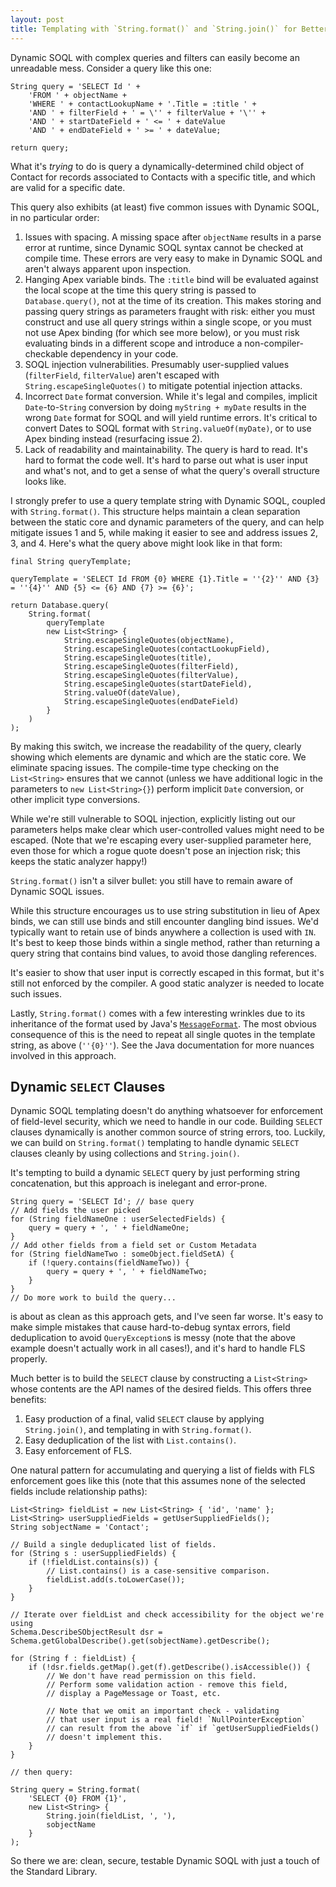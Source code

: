 ```yaml
---
layout: post
title: Templating with `String.format()` and `String.join()` for Better Dynamic SOQL 
---
```


Dynamic SOQL with complex queries and filters can easily become an unreadable mess. Consider a query like this one: 

    String query = 'SELECT Id ' +
        'FROM ' + objectName +
        'WHERE ' + contactLookupName + '.Title = :title ' +
        'AND ' + filterField + ' = \'' + filterValue + '\'' +
        'AND ' + startDateField + ' <= ' + dateValue
        'AND ' + endDateField + ' >= ' + dateValue;

    return query;

What it's *trying* to do is query a dynamically-determined child object of Contact for records associated to Contacts with a specific title, and which are valid for a specific date.

This query also exhibits (at least) five common issues with Dynamic SOQL, in no particular order:

 1. Issues with spacing. A missing space after `objectName` results in a parse error at runtime, since Dynamic SOQL syntax cannot be checked at compile time. These errors are very easy to make in Dynamic SOQL and aren't always apparent upon inspection.
 2. Hanging Apex variable binds. The `:title` bind will be evaluated against the local scope at the time this query string is passed to `Database.query()`, not at the time of its creation. This makes storing and passing query strings as parameters fraught with risk: either you must construct and use all query strings within a single scope, or you must not use Apex binding (for which see more below), or you must risk evaluating binds in a different scope and introduce a non-compiler-checkable dependency in your code.
 3. SOQL injection vulnerabilities. Presumably user-supplied values (`filterField`, `filterValue`) aren't escaped with `String.escapeSingleQuotes()` to mitigate potential injection attacks.
 4. Incorrect `Date` format conversion. While it's legal and compiles, implicit `Date`-to-`String` conversion by doing `myString + myDate` results in the wrong `Date` format for SOQL and will yield runtime errors. It's critical to convert Dates to SOQL format with `String.valueOf(myDate)`, or to use Apex binding instead (resurfacing issue 2).
 5. Lack of readability and maintainability. The query is hard to read. It's hard to format the code well. It's hard to parse out what is user input and what's not, and to get a sense of what the query's overall structure looks like.

I strongly prefer to use a query template string with Dynamic SOQL, coupled with `String.format()`. This structure helps maintain a clean separation between the static core and dynamic parameters of the query, and can help mitigate issues 1 and 5, while making it easier to see and address issues 2, 3, and 4. Here's what the query above might look like in that form:

    final String queryTemplate;
    
    queryTemplate = 'SELECT Id FROM {0} WHERE {1}.Title = ''{2}'' AND {3} = ''{4}'' AND {5} <= {6} AND {7} >= {6}';

    return Database.query(
        String.format(
            queryTemplate
            new List<String> {
                String.escapeSingleQuotes(objectName),
                String.escapeSingleQuotes(contactLookupField),
                String.escapeSingleQuotes(title),
                String.escapeSingleQuotes(filterField),
                String.escapeSingleQuotes(filterValue),
                String.escapeSingleQuotes(startDateField),
                String.valueOf(dateValue),
                String.escapeSingleQuotes(endDateField)
            }
        )
    );

By making this switch, we increase the readability of the query, clearly showing which elements are dynamic and which are the static core. We eliminate spacing issues. The compile-time type checking on the `List<String>` ensures that we cannot (unless we have additional logic in the parameters to `new List<String>{}`) perform implicit `Date` conversion, or other implicit type conversions. 

While we're still vulnerable to SOQL injection, explicitly listing out our parameters helps make clear which user-controlled values might need to be escaped. (Note that we're escaping every user-supplied parameter here, even those for which a rogue quote doesn't pose an injection risk; this keeps the static analyzer happy!)

`String.format()` isn't a silver bullet: you still have to remain aware of Dynamic SOQL issues.

While this structure encourages us to use string substitution in lieu of Apex binds, we can still use binds and still encounter dangling bind issues. We'd typically want to retain use of binds anywhere a collection is used with `IN`. It's best to keep those binds within a single method, rather than returning a query string that contains bind values, to avoid those dangling references.

It's easier to show that user input is correctly escaped in this format, but it's still not enforced by the compiler. A good static analyzer is needed to locate such issues. 

Lastly, `String.format()` comes with a few interesting wrinkles due to its inheritance of the format used by Java's [`MessageFormat`](https://docs.oracle.com/javase/7/docs/api/java/text/MessageFormat.html). The most obvious consequence of this is the need to repeat all single quotes in the template string, as above (`''{0}''`). See the Java documentation for more nuances involved in this approach.

## Dynamic `SELECT` Clauses

Dynamic SOQL templating doesn't do anything whatsoever for enforcement of field-level security, which we need to handle in our code. Building `SELECT` clauses dynamically is another common source of string errors, too. Luckily, we can build on `String.format()` templating to handle dynamic `SELECT` clauses cleanly by using collections and `String.join()`.

It's tempting to build a dynamic `SELECT` query by just performing string concatenation, but this approach is inelegant and error-prone.

    String query = 'SELECT Id'; // base query
    // Add fields the user picked
    for (String fieldNameOne : userSelectedFields) {
        query = query + ', ' + fieldNameOne;
    }
    // Add other fields from a field set or Custom Metadata
    for (String fieldNameTwo : someObject.fieldSetA) {
        if (!query.contains(fieldNameTwo)) {
            query = query + ', ' + fieldNameTwo;
        }
    }
    // Do more work to build the query...

is about as clean as this approach gets, and I've seen far worse. It's easy to make simple mistakes that cause hard-to-debug syntax errors, field deduplication to avoid `QueryException`s is messy (note that the above example doesn't actually work in all cases!), and it's hard to handle FLS properly.

Much better is to build the `SELECT` clause by constructing a `List<String>` whose contents are the API names of the desired fields. This offers three benefits:

 1. Easy production of a final, valid `SELECT` clause by applying `String.join()`, and templating in with `String.format()`.
 2. Easy deduplication of the list with `List.contains()`.
 3. Easy enforcement of FLS.

One natural pattern for accumulating and querying a list of fields with FLS enforcement goes like this (note that this assumes none of the selected fields include relationship paths):

    List<String> fieldList = new List<String> { 'id', 'name' };
    List<String> userSuppliedFields = getUserSuppliedFields();
    String sobjectName = 'Contact';

    // Build a single deduplicated list of fields.
    for (String s : userSuppliedFields) {
        if (!fieldList.contains(s)) {
            // List.contains() is a case-sensitive comparison.
            fieldList.add(s.toLowerCase());
        }
    }

    // Iterate over fieldList and check accessibility for the object we're using
    Schema.DescribeSObjectResult dsr = Schema.getGlobalDescribe().get(sobjectName).getDescribe();

    for (String f : fieldList) {
        if (!dsr.fields.getMap().get(f).getDescribe().isAccessible()) {
            // We don't have read permission on this field.
            // Perform some validation action - remove this field,
            // display a PageMessage or Toast, etc.

            // Note that we omit an important check - validating
            // that user input is a real field! `NullPointerException` 
            // can result from the above `if` if `getUserSuppliedFields() 
            // doesn't implement this.
        }
    }

    // then query:

    String query = String.format(
        'SELECT {0} FROM {1}',
        new List<String> {
            String.join(fieldList, ', '),
            sobjectName
        }
    );

So there we are: clean, secure, testable Dynamic SOQL with just a touch of the Standard Library.
